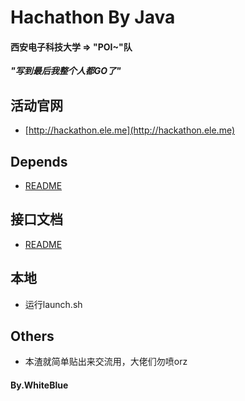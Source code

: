 # Hachathon By Java
#### 西安电子科技大学 => "POI~"队
___"写到最后我整个人都GO了"___

## 活动官网
* [http://hackathon.ele.me](http://hackathon.ele.me)

## Depends
* [README](https://github.com/WhiteBlue/eleme_hackathon/src/README.md)

## 接口文档
* [README](https://github.com/WhiteBlue/eleme_hackathon/src/spec.md)

## 本地
* 运行launch.sh
	
## Others
* 本渣就简单贴出来交流用，大佬们勿喷orz

#### By.WhiteBlue
